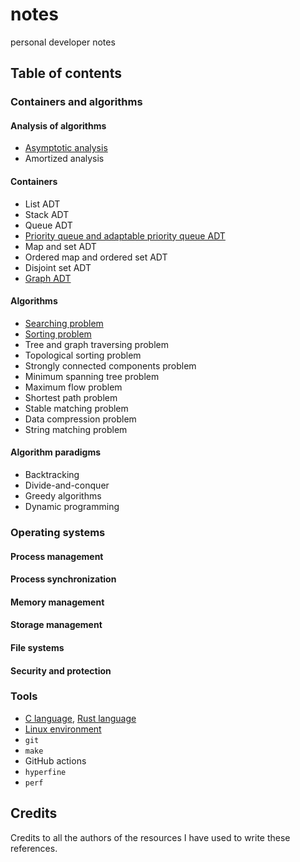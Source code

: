 # notes

personal developer notes

## Table of contents

### Containers and algorithms

#### Analysis of algorithms

- [Asymptotic analysis](conts-and-algos/analysis-of-algorithms/asymptotic-analysis.md)
- Amortized analysis

#### Containers

- List ADT
- Stack ADT
- Queue ADT
- [Priority queue and adaptable priority queue ADT](conts-and-algos/containers/priority-queue-and-adaptable-priority-queue.md)
- Map and set ADT
- Ordered map and ordered set ADT
- Disjoint set ADT
- [Graph ADT](conts-and-algos/containers/graph.md)

#### Algorithms

- [Searching problem](conts-and-algos/algorithms/searching.md)
- [Sorting problem](conts-and-algos/algorithms/sorting.md)
- Tree and graph traversing problem
- Topological sorting problem
- Strongly connected components problem
- Minimum spanning tree problem
- Maximum flow problem
- Shortest path problem
- Stable matching problem
- Data compression problem
- String matching problem

#### Algorithm paradigms

- Backtracking
- Divide-and-conquer
- Greedy algorithms
- Dynamic programming

### Operating systems

#### Process management

#### Process synchronization

#### Memory management

#### Storage management

#### File systems

#### Security and protection

### Tools

- [C language](https://beej.us/guide/bgc/), [Rust language](https://doc.rust-lang.org/book/)
- [Linux environment](tools/linux-environment.pdf)
- `git`
- `make`
- GitHub actions
- `hyperfine`
- `perf`

## Credits

Credits to all the authors of the resources I have used to write these references.











